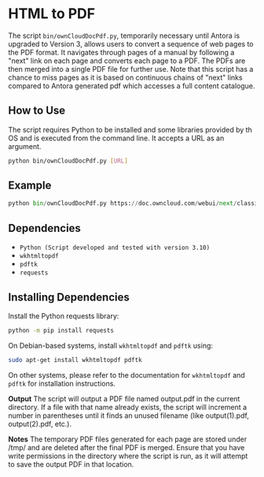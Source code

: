 # HTML to PDF

The script `bin/ownCloudDocPdf.py`, temporarily necessary until Antora is upgraded to Version 3, allows users to convert a sequence of web pages to the PDF format. It navigates through pages of a manual by following a "next" link on each page and converts each page to a PDF. The PDFs are then merged into a single PDF file for further use. Note that this script has a chance to miss pages as it is based on continuous chains of "next" links compared to Antora generated pdf which accesses a full content catalogue.

## How to Use

The script requires Python to be installed and some libraries provided by th OS and is executed from the command line. It accepts a URL as an argument.

```bash
python bin/ownCloudDocPdf.py [URL]
```

## Example

```python
python bin/ownCloudDocPdf.py https://doc.owncloud.com/webui/next/classic_ui/
```

## Dependencies

- `Python (Script developed and tested with version 3.10)`
- `wkhtmltopdf`
- `pdftk`
- `requests`

## Installing Dependencies

Install the Python requests library:

```bash
python -m pip install requests
```
On Debian-based systems, install `wkhtmltopdf` and `pdftk` using:

```bash
sudo apt-get install wkhtmltopdf pdftk
```
On other systems, please refer to the documentation for `wkhtmltopdf` and `pdftk` for installation instructions.

**Output**
The script will output a PDF file named output.pdf in the current directory. If a file with that name already exists, the script will increment a number in parentheses until it finds an unused filename (like output(1).pdf, output(2).pdf, etc.).

**Notes**
The temporary PDF files generated for each page are stored under /tmp/ and are deleted after the final PDF is merged.
Ensure that you have write permissions in the directory where the script is run, as it will attempt to save the output PDF in that location.

